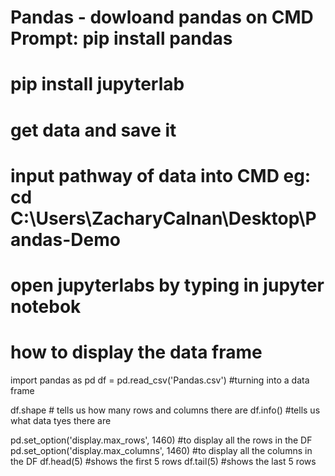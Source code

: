 # Pandas - dowloand pandas on CMD Prompt: pip install pandas
# pip install jupyterlab
# get data and save it
# input pathway of data into CMD eg: cd C:\Users\ZacharyCalnan\Desktop\Pandas-Demo
# open jupyterlabs by typing in jupyter notebok

# how to display the data frame
import pandas as pd
df = pd.read_csv('Pandas.csv') #turning into a data frame

df.shape # tells us how many rows and columns there are
df.info() #tells us what data tyes there are 

pd.set_option('display.max_rows', 1460) #to display all the rows in the DF
pd.set_option('display.max_columns', 1460) #to display all the columns in the DF
df.head(5) #shows the first 5 rows
df.tail(5) #shows the last 5 rows 
